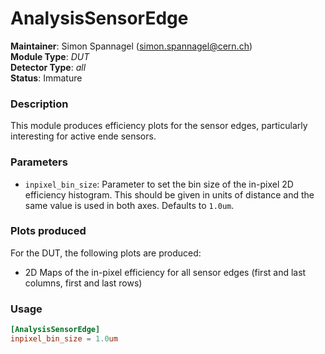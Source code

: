 # AnalysisSensorEdge
**Maintainer**: Simon Spannagel (<simon.spannagel@cern.ch>)  
**Module Type**: *DUT*  
**Detector Type**: *all*  
**Status**: Immature

### Description
This module produces efficiency plots for the sensor edges, particularly interesting for active ende sensors.

### Parameters
* `inpixel_bin_size`: Parameter to set the bin size of the in-pixel 2D efficiency histogram. This should be given in units of distance and the same value is used in both axes. Defaults to `1.0um`.

### Plots produced
For the DUT, the following plots are produced:

* 2D Maps of the in-pixel efficiency for all sensor edges (first and last columns, first and last rows)

### Usage
```toml
[AnalysisSensorEdge]
inpixel_bin_size = 1.0um
```

